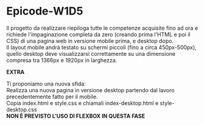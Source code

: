 # Epicode-W1D5
 
Il progetto da realizzare riepiloga tutte le competenze acquisite fino ad ora e richiede l'impaginazione completa da zero (creando prima l'HTML e poi il CSS) di una pagina web in versione mobile prima, e desktop dopo. <br>
Il layout mobile andrà testato su schermi piccoli (fino a circa 450px-500px), quello desktop deve visualizzarsi correttamente su una dimensione compresa tra 1366px e 1920px in larghezza.

**EXTRA**

Ti proponiamo una nuova sfida: <br>
Realizza una nuova pagina in versione desktop partendo dal lavoro precedentemente fatto per il mobile. <br>
Copia index.html e style.css e chiamali index-desktop.html e style-desktop.css <br>
**NON È PREVISTO L'USO DI FLEXBOX IN QUESTA FASE**
